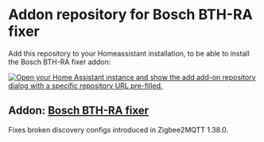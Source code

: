 # Addon repository for Bosch BTH-RA fixer

Add this repository to your Homeassistant installation, to be able to install the Bosch BTH-RA fixer addon:

[![Open your Home Assistant instance and show the add add-on repository dialog with a specific repository URL pre-filled.](https://my.home-assistant.io/badges/supervisor_add_addon_repository.svg)](https://my.home-assistant.io/redirect/supervisor_add_addon_repository/?repository_url=https%3A%2F%2Fgithub.com%2Fgpayer%2Fbosch-bth-ra-fixer)

## Addon: [Bosch BTH-RA fixer](./bosch-bth-ra-fixer)

Fixes broken discovery configs introduced in Zigbee2MQTT 1.38.0.
